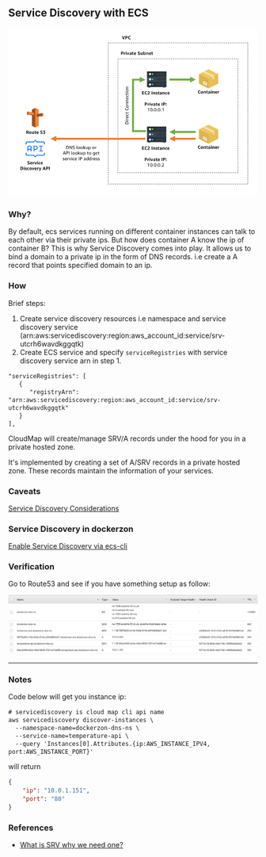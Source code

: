 ## Service Discovery with ECS

![service-discovery-arch](service-discovery-arch.png)

### Why?
By default, ecs services running on different container instances can talk to each other via their private ips. But how does container A know the ip of container B?
This is why Service Discovery comes into play. It allows us to bind a domain to a private ip in the form of DNS records. i.e create a A record that points specified domain to an ip.

### How

Brief steps:

1. Create service discovery resources i.e namespace and service discovery service (arn:aws:servicediscovery:region:aws_account_id:service/srv-utcrh6wavdkggqtk)
2. Create ECS service and specify `serviceRegistries` with service discovery service arn in step 1.
```
"serviceRegistries": [
   {
      "registryArn": "arn:aws:servicediscovery:region:aws_account_id:service/srv-utcrh6wavdkggqtk"
   }
],
```
CloudMap will create/manage SRV/A records under the hood for you in a private hosted zone.

It's implemented by creating a set of A/SRV records in a private hosted zone. These records maintain the information of your services.

### Caveats
[Service Discovery Considerations](https://docs.aws.amazon.com/AmazonECS/latest/developerguide/service-discovery.html)

### Service Discovery in dockerzon
[Enable Service Discovery via ecs-cli](https://docs.aws.amazon.com/AmazonECS/latest/developerguide/ecs-cli-tutorial-servicediscovery.html)

### Verification
Go to Route53 and see if you have something setup as follow:

![route53-private-dns](./service-discovery-route53.png)

---

### Notes
Code below will get you instance ip:

```shell
# servicediscovery is cloud map cli api name
aws servicediscovery discover-instances \
  --namespace-name=dockerzon-dns-ns \
  --service-name=temperature-api \
  --query 'Instances[0].Attributes.{ip:AWS_INSTANCE_IPV4, port:AWS_INSTANCE_PORT}'
```

will return

```json
{
    "ip": "10.0.1.151",
    "port": "80"
}
```

### References

- [What is SRV why we need one?](https://www.webhostingbuzz.com/wiki/what-srv-record-and-why-you-might-need-one/)

